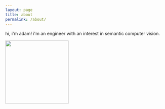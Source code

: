 ```yaml
---
layout: page
title: about
permalink: /about/
---
```


hi, i'm adam! i'm an engineer with an interest in semantic computer vision. 

<img src="{{ '/assets/images/me.png' | relative_url }}" width="200" />
